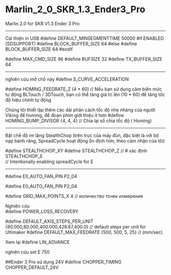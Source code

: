 # Marlin_2_0_SKR_1.3_Ender3_Pro
Marlin 2.0 for SKR V1.3 Ender 3 Pro

-------------------------------
Cải thiện in USB
#define DEFAULT_MINSEGMENTTIME 50000
#if ENABLED (SDSUPPORT)
  #define BLOCK_BUFFER_SIZE 64 
#else
  #define BLOCK_BUFFER_SIZE 64 
#endif

#define MAX_CMD_SIZE 96
#define BUFSIZE 32
#define TX_BUFFER_SIZE 64

--------------------------------

nghiên cứu mở chổ này
#define S_CURVE_ACCELERATION

#define HOMING_FEEDRATE_Z (4 * 60) // Nếu bạn sử dụng cảm biến mức tự động BLTouch / 3DTouch, bạn có thể tăng giá trị lên (10 * 60) để tăng tốc độ hiệu chỉnh tự động

Chúng tôi thiết lập thêm các dải phân cách tốc độ nhẹ nhàng của người Viking để homing, để đoạn phim giới thiệu ít hơn
#define HOMING_BUMP_DIVISOR {4, 4, 4} // Chia lại số chia tốc độ ( Homing)

--------------
Bật chế độ im lặng StealthChop (trên trục của máy đùn, đặc biệt là với bộ nạp bánh răng, SpreadCycle hoạt động ổn định hơn, theo cảm nhận của tôi)

#define STEALTHCHOP_XY
#define STEALTHCHOP_Z
// # xác định STEALTHCHOP_E  
// Intentionally enabling spreadCycle for E
  
--------------------------
#define E0_AUTO_FAN_PIN P2_04

#define E0_AUTO_FAN_PIN P2_04

#define GRID_MAX_POINTS_X 4 // количество точек измерения
  
Nghiên cứu  
#define POWER_LOSS_RECOVERY
  
#define DEFAULT_AXIS_STEPS_PER_UNIT   {80.000,80.000,400.000,426.67,400.0}  // default steps per unit for Ultimaker
#define DEFAULT_MAX_FEEDRATE          {500, 500, 5, 25}    // (mm/sec)
  
  
  Xem lại 
  #define LIN_ADVANCE
  
  nghiên cứu set E 750
  


##Ender 3 Pro sử dụng 24V
#define CHOPPER_TIMING CHOPPER_DEFAULT_24V
  
  
